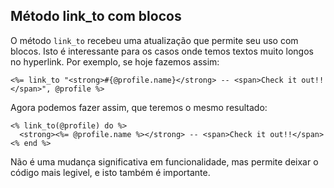 ## Método link\_to com blocos

O método `link_to` recebeu uma atualização que permite seu uso com blocos. Isto é interessante para os casos onde temos textos muito longos no hyperlink. Por exemplo, se hoje fazemos assim:

	<%= link_to "<strong>#{@profile.name}</strong> -- <span>Check it out!!</span>", @profile %>

Agora podemos fazer assim, que teremos o mesmo resultado:

	<% link_to(@profile) do %>
	  <strong><%= @profile.name %></strong> -- <span>Check it out!!</span>
	<% end %>

Não é uma mudança significativa em funcionalidade, mas permite deixar o código mais legivel, e isto também é importante.
